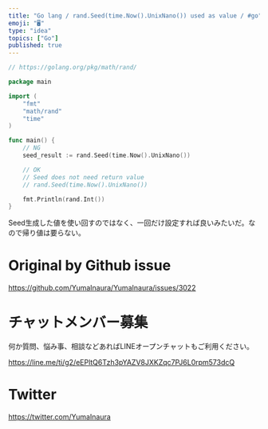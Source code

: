 ```yaml
---
title: "Go lang / rand.Seed(time.Now().UnixNano()) used as value / #go"
emoji: "🖥"
type: "idea"
topics: ["Go"]
published: true
---
```


```go
// https://golang.org/pkg/math/rand/

package main

import (
	"fmt"
	"math/rand"
	"time"
)

func main() {
	// NG
	seed_result := rand.Seed(time.Now().UnixNano())

	// OK
	// Seed does not need return value
	// rand.Seed(time.Now().UnixNano())

	fmt.Println(rand.Int())
}
```

Seed生成した値を使い回すのではなく、一回だけ設定すれば良いみたいだ。なので帰り値は要らない。

# Original by Github issue

https://github.com/YumaInaura/YumaInaura/issues/3022








<!-- Update From Qiita API -->

# チャットメンバー募集


何か質問、悩み事、相談などあればLINEオープンチャットもご利用ください。

https://line.me/ti/g2/eEPltQ6Tzh3pYAZV8JXKZqc7PJ6L0rpm573dcQ





# Twitter


https://twitter.com/YumaInaura


<!-- Update From Qiita API -->


